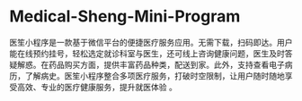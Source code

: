 # Medical-Sheng-Mini-Program
医笙小程序是一款基于微信平台的便捷医疗服务应用。无需下载，扫码即达。用户能在线预约挂号，轻松选定就诊科室与医生，还可线上咨询健康问题，医生及时答疑解惑。在药品购买方面，提供丰富药品种类，配送到家。此外，支持查看电子病历，了解病史。医笙小程序整合多项医疗服务，打破时空限制，让用户随时随地享受高效、专业的医疗健康服务，提升就医体验 。 
